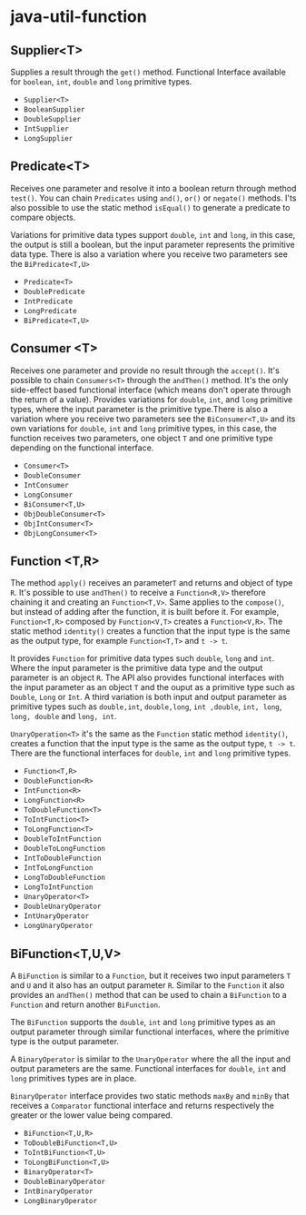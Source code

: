 # java-util-function


## Supplier\<T>
Supplies a result through the `get()` method. Functional Interface available for `boolean`, `int`, `double` and `long` primitive types.

* `Supplier<T>`
* `BooleanSupplier`
* `DoubleSupplier`
* `IntSupplier`
* `LongSupplier`

## Predicate\<T>
Receives one parameter and resolve it into a boolean return through method `test()`. You can chain `Predicates` using `and()`, `or()` or `negate()` methods. I'ts also possible to use the static method `isEqual()` to generate a predicate to compare objects. 

Variations for primitive data types support `double`, `int` and `long`, in this case, the output is still a boolean, but the input parameter represents the primitive data type. There is also a variation where you receive two parameters see the `BiPredicate<T,U>`

* `Predicate<T>`
* `DoublePredicate`
* `IntPredicate`
* `LongPredicate`
* `BiPredicate<T,U>`

## Consumer \<T>
Receives one parameter and provide no result through the `accept()`. It's possible to chain `Consumers<T>` through the `andThen()` method. It's the only side-effect based functional interface (which means don't operate through the return of a value). Provides variations for `double`, `int`, and `long` primitive types, where the input parameter is the primitive type.There is also a variation where you receive two parameters see the `BiConsumer<T,U>` and its own variations for `double`, `int` and `long` primitive types, in this case, the function receives two parameters, one object `T` and one primitive type depending on the functional interface.

* `Consumer<T>`
* `DoubleConsumer`
* `IntConsumer`
* `LongConsumer`
* `BiConsumer<T,U>`
* `ObjDoubleConsumer<T>`
* `ObjIntConsumer<T>`
* `ObjLongConsumer<T>`

## Function \<T,R>
The method `apply()` receives an parameter`T` and returns and object of type `R`. It's possible to use `andThen()` to receive a `Function<R,V>` therefore chaining it and creating an `Function<T,V>`. Same applies to the `compose()`, but instead of adding after the function, it is built before it. For example, `Function<T,R>` composed by `Function<V,T>` creates a `Function<V,R>`. The static method `identity()` creates a function that the input type is the same as the output type, for example `Function<T,T>` and `t -> t`.

It provides `Function` for primitive data types such `double`, `long` and `int`. Where the input parameter is the primitive data type and the output parameter is an object `R`. The API also provides functional interfaces with the input parameter as an object `T` and the ouput as a primitive type such as `Double`, `Long` or `Int`. A third variation is both input and output parameter as primitive types such as `double,int`, `double,long`, `int ,double`, `int, long`, `long, double` and `long, int`.  

`UnaryOperation<T>` it's the same as the `Function` static method `identity()`, creates a function that the input type is the same as the output type, `t -> t`. There are the functional interfaces for `double`, `int` and `long` primitive types.

* `Function<T,R>`
* `DoubleFunction<R>`
* `IntFunction<R>`
* `LongFunction<R>`
* `ToDoubleFunction<T>`
* `ToIntFunction<T>`
* `ToLongFunction<T>`
* `DoubleToIntFunction`
* `DoubleToLongFunction`
* `IntToDoubleFunction`
* `IntToLongFunction`
* `LongToDoubleFunction`
* `LongToIntFunction`
* `UnaryOperator<T>`
* `DoubleUnaryOperator`
* `IntUnaryOperator`
* `LongUnaryOperator`


## BiFunction\<T,U,V>
A `BiFunction` is similar to a `Function`, but it receives two input parameters `T` and `U` and it also has an output parameter `R`. Similar to the `Function` it also provides an `andThen()` method that can be used to chain a `BiFunction` to a `Function` and return another `BiFunction`.

 The `BiFunction` supports the `double`, `int` and `long` primitive types as an output parameter through similar functional interfaces, where the primitive type is the output parameter.
 
 A `BinaryOperator` is similar to the `UnaryOperator` where the all the input and output parameters are the same. Functional interfaces for `double`, `int` and `long` primitives types are in place.
 
 `BinaryOperator` interface provides two static methods `maxBy` and `minBy` that receives a `Comparator` functional interface and returns respectively the greater or the lower value being compared.

* `BiFunction<T,U,R>`
* `ToDoubleBiFunction<T,U>`
* `ToIntBiFunction<T,U>`
* `ToLongBiFunction<T,U>`
* `BinaryOperator<T>`
* `DoubleBinaryOperator`
* `IntBinaryOperator`
* `LongBinaryOperator`




